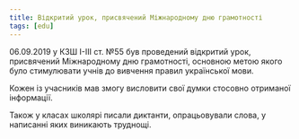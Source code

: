 ```yaml
---
title: Відкритий урок, присвячений Міжнародному дню грамотності
tags: [edu]
---
```


06.09.2019 у КЗШ І-ІІІ ст. №55 був проведений відкритий урок, присвячений Міжнародному дню грамотності, основною метою якого було стимулювати учнів до вивчення правил української мови.

Кожен із учасників мав змогу висловити свої думки стосовно отриманої інформації.

Також у класах школярі писали диктанти, опрацьовували слова, у написанні яких виникають труднощі.

<slideshow></slideshow>
